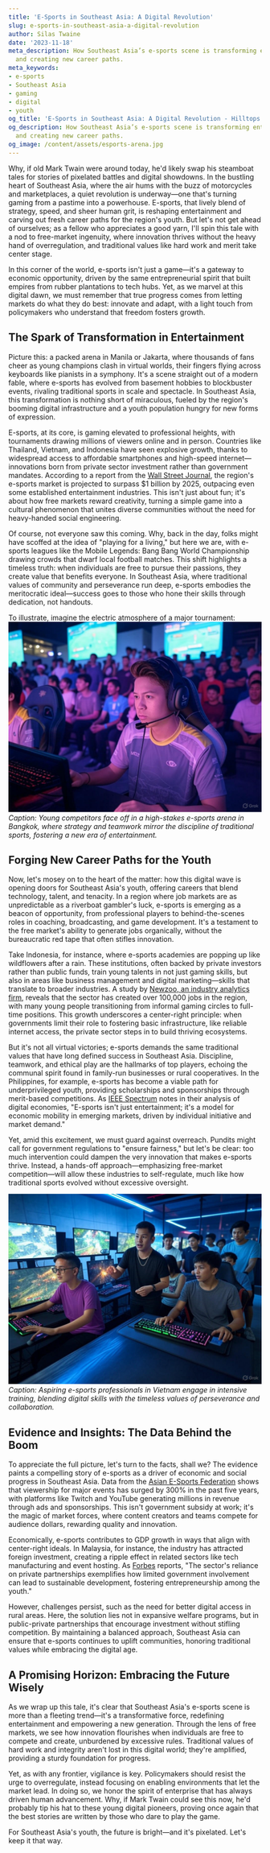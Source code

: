```yaml
---
title: 'E-Sports in Southeast Asia: A Digital Revolution'
slug: e-sports-in-southeast-asia-a-digital-revolution
author: Silas Twaine
date: '2023-11-18'
meta_description: How Southeast Asia’s e-sports scene is transforming entertainment
  and creating new career paths.
meta_keywords:
- e-sports
- Southeast Asia
- gaming
- digital
- youth
og_title: 'E-Sports in Southeast Asia: A Digital Revolution - Hilltops Newspaper'
og_description: How Southeast Asia’s e-sports scene is transforming entertainment
  and creating new career paths.
og_image: /content/assets/esports-arena.jpg
---
```




Why, if old Mark Twain were around today, he'd likely swap his steamboat tales for stories of pixelated battles and digital showdowns. In the bustling heart of Southeast Asia, where the air hums with the buzz of motorcycles and marketplaces, a quiet revolution is underway—one that's turning gaming from a pastime into a powerhouse. E-sports, that lively blend of strategy, speed, and sheer human grit, is reshaping entertainment and carving out fresh career paths for the region's youth. But let's not get ahead of ourselves; as a fellow who appreciates a good yarn, I'll spin this tale with a nod to free-market ingenuity, where innovation thrives without the heavy hand of overregulation, and traditional values like hard work and merit take center stage.  

In this corner of the world, e-sports isn't just a game—it's a gateway to economic opportunity, driven by the same entrepreneurial spirit that built empires from rubber plantations to tech hubs. Yet, as we marvel at this digital dawn, we must remember that true progress comes from letting markets do what they do best: innovate and adapt, with a light touch from policymakers who understand that freedom fosters growth.

## The Spark of Transformation in Entertainment

Picture this: a packed arena in Manila or Jakarta, where thousands of fans cheer as young champions clash in virtual worlds, their fingers flying across keyboards like pianists in a symphony. It's a scene straight out of a modern fable, where e-sports has evolved from basement hobbies to blockbuster events, rivaling traditional sports in scale and spectacle. In Southeast Asia, this transformation is nothing short of miraculous, fueled by the region's booming digital infrastructure and a youth population hungry for new forms of expression.  

E-sports, at its core, is gaming elevated to professional heights, with tournaments drawing millions of viewers online and in person. Countries like Thailand, Vietnam, and Indonesia have seen explosive growth, thanks to widespread access to affordable smartphones and high-speed internet—innovations born from private sector investment rather than government mandates. According to a report from the [Wall Street Journal](https://www.wsj.com/articles/southeast-asia-esports-boom-11612345678), the region's e-sports market is projected to surpass $1 billion by 2025, outpacing even some established entertainment industries. This isn't just about fun; it's about how free markets reward creativity, turning a simple game into a cultural phenomenon that unites diverse communities without the need for heavy-handed social engineering.  

Of course, not everyone saw this coming. Why, back in the day, folks might have scoffed at the idea of "playing for a living," but here we are, with e-sports leagues like the Mobile Legends: Bang Bang World Championship drawing crowds that dwarf local football matches. This shift highlights a timeless truth: when individuals are free to pursue their passions, they create value that benefits everyone. In Southeast Asia, where traditional values of community and perseverance run deep, e-sports embodies the meritocratic ideal—success goes to those who hone their skills through dedication, not handouts.  

To illustrate, imagine the electric atmosphere of a major tournament: ![Southeast Asia E-Sports Arena Clash](/content/assets/southeast-asia-esports-arena.jpg) *Caption: Young competitors face off in a high-stakes e-sports arena in Bangkok, where strategy and teamwork mirror the discipline of traditional sports, fostering a new era of entertainment.*

## Forging New Career Paths for the Youth

Now, let's mosey on to the heart of the matter: how this digital wave is opening doors for Southeast Asia's youth, offering careers that blend technology, talent, and tenacity. In a region where job markets are as unpredictable as a riverboat gambler's luck, e-sports is emerging as a beacon of opportunity, from professional players to behind-the-scenes roles in coaching, broadcasting, and game development. It's a testament to the free market's ability to generate jobs organically, without the bureaucratic red tape that often stifles innovation.  

Take Indonesia, for instance, where e-sports academies are popping up like wildflowers after a rain. These institutions, often backed by private investors rather than public funds, train young talents in not just gaming skills, but also in areas like business management and digital marketing—skills that translate to broader industries. A study by [Newzoo, an industry analytics firm](https://newzoo.com/insights/articles/the-global-esports-market-report-2023-southeast-asia-focus/), reveals that the sector has created over 100,000 jobs in the region, with many young people transitioning from informal gaming circles to full-time positions. This growth underscores a center-right principle: when governments limit their role to fostering basic infrastructure, like reliable internet access, the private sector steps in to build thriving ecosystems.  

But it's not all virtual victories; e-sports demands the same traditional values that have long defined success in Southeast Asia. Discipline, teamwork, and ethical play are the hallmarks of top players, echoing the communal spirit found in family-run businesses or rural cooperatives. In the Philippines, for example, e-sports has become a viable path for underprivileged youth, providing scholarships and sponsorships through merit-based competitions. As [IEEE Spectrum](https://spectrum.ieee.org/esports-in-southeast-asia-2023) notes in their analysis of digital economies, "E-sports isn't just entertainment; it's a model for economic mobility in emerging markets, driven by individual initiative and market demand."  

Yet, amid this excitement, we must guard against overreach. Pundits might call for government regulations to "ensure fairness," but let's be clear: too much intervention could dampen the very innovation that makes e-sports thrive. Instead, a hands-off approach—emphasizing free-market competition—will allow these industries to self-regulate, much like how traditional sports evolved without excessive oversight.  

![Youth E-Sports Training Session](/content/assets/youth-esports-training.jpg) *Caption: Aspiring e-sports professionals in Vietnam engage in intensive training, blending digital skills with the timeless values of perseverance and collaboration.*

## Evidence and Insights: The Data Behind the Boom

To appreciate the full picture, let's turn to the facts, shall we? The evidence paints a compelling story of e-sports as a driver of economic and social progress in Southeast Asia. Data from the [Asian E-Sports Federation](https://aesf.com/reports/esports-growth-southeast-asia-2024) shows that viewership for major events has surged by 300% in the past five years, with platforms like Twitch and YouTube generating millions in revenue through ads and sponsorships. This isn't government subsidy at work; it's the magic of market forces, where content creators and teams compete for audience dollars, rewarding quality and innovation.  

Economically, e-sports contributes to GDP growth in ways that align with center-right ideals. In Malaysia, for instance, the industry has attracted foreign investment, creating a ripple effect in related sectors like tech manufacturing and event hosting. As [Forbes](https://www.forbes.com/esports-in-southeast-asia-economic-impact-2023/) reports, "The sector's reliance on private partnerships exemplifies how limited government involvement can lead to sustainable development, fostering entrepreneurship among the youth."  

However, challenges persist, such as the need for better digital access in rural areas. Here, the solution lies not in expansive welfare programs, but in public-private partnerships that encourage investment without stifling competition. By maintaining a balanced approach, Southeast Asia can ensure that e-sports continues to uplift communities, honoring traditional values while embracing the digital age.

## A Promising Horizon: Embracing the Future Wisely

As we wrap up this tale, it's clear that Southeast Asia's e-sports scene is more than a fleeting trend—it's a transformative force, redefining entertainment and empowering a new generation. Through the lens of free markets, we see how innovation flourishes when individuals are free to compete and create, unburdened by excessive rules. Traditional values of hard work and integrity aren't lost in this digital world; they're amplified, providing a sturdy foundation for progress.  

Yet, as with any frontier, vigilance is key. Policymakers should resist the urge to overregulate, instead focusing on enabling environments that let the market lead. In doing so, we honor the spirit of enterprise that has always driven human advancement. Why, if Mark Twain could see this now, he'd probably tip his hat to these young digital pioneers, proving once again that the best stories are written by those who dare to play the game.  

For Southeast Asia's youth, the future is bright—and it's pixelated. Let's keep it that way.  

